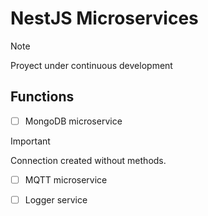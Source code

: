 # NestJS Microservices

> [!NOTE]
> Proyect under continuous development

## Functions

- [ ] MongoDB microservice
> [!IMPORTANT]
> Connection created without methods.

- [ ] MQTT microservice

- [ ] Logger service